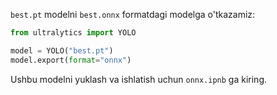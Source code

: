 ```best.pt``` modelni ```best.onnx``` formatdagi modelga o'tkazamiz:

```python
from ultralytics import YOLO

model = YOLO("best.pt")
model.export(format="onnx")
```

Ushbu modelni yuklash va ishlatish uchun ```onnx.ipnb``` ga kiring.

